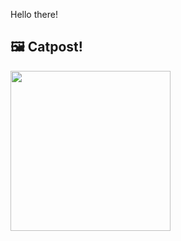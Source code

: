 Hello there!



## 🖼️ Catpost!

<sub>
    <img src="https://cdn2.thecatapi.com/images/5p6.jpg" height="256">
</sub>

